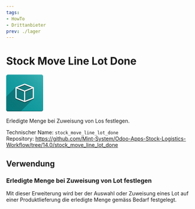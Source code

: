 ```yaml
---
tags:
- HowTo
- Drittanbieter
prev: ./lager
---
```

# Stock Move Line Lot Done
![icon_oms_box](assets/icon_oms_box.png)

Erledigte Menge bei Zuweisung von Los festlegen.

Technischer Name: `stock_move_line_lot_done`\
Repository: <https://github.com/Mint-System/Odoo-Apps-Stock-Logistics-Workflow/tree/14.0/stock_move_line_lot_done>

## Verwendung

### Erledigte Menge bei Zuweisung von Lot festlegen

Mit dieser Erweiterung wird ber der Auswahl oder Zuweisung eines Lot auf einer Produktlieferung die erledigte Menge gemäss Bedarf festgelegt.
